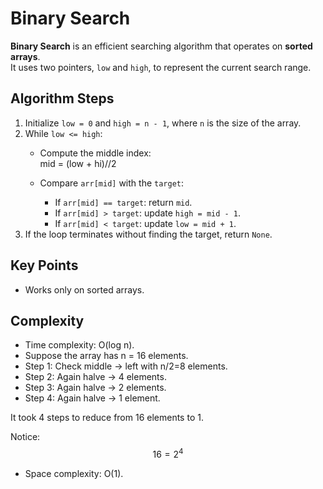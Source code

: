 # Binary Search

**Binary Search** is an efficient searching algorithm that operates on **sorted arrays**.  
It uses two pointers, `low` and `high`, to represent the current search range.

## Algorithm Steps
1. Initialize `low = 0` and `high = n - 1`, where `n` is the size of the array.
2. While `low <= high`:
   - Compute the middle index:  
    mid = (low + hi)//2
    

   - Compare `arr[mid]` with the `target`:
     - If `arr[mid] == target`: return `mid`.
     - If `arr[mid] > target`: update `high = mid - 1`.
     - If `arr[mid] < target`: update `low = mid + 1`.
3. If the loop terminates without finding the target, return `None`.

## Key Points
- Works only on sorted arrays.

## Complexity
- Time complexity: O(log n).
- Suppose the array has n = 16 elements.
- Step 1: Check middle → left with n/2=8 elements.
- Step 2: Again halve → 4 elements.
- Step 3: Again halve → 2 elements.
- Step 4: Again halve → 1 element.

It took 4 steps to reduce from 16 elements to 1.

Notice: 
$$16 = 2^4$$
- Space complexity: O(1). 
